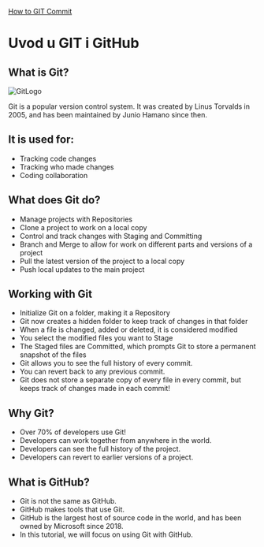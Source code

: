 [How to GIT Commit](commit.md)
# Uvod u GIT i GitHub

## What is Git?
![GitLogo](https://upload.wikimedia.org/wikipedia/commons/thumb/e/e0/Git-logo.svg/800px-Git-logo.svg.png)

Git is a popular version control system. It was created by Linus Torvalds in 2005, and has been maintained by Junio Hamano since then.

## It is used for:
+ Tracking code changes
+ Tracking who made changes
+ Coding collaboration
## What does Git do?
+ Manage projects with Repositories
+ Clone a project to work on a local copy
+ Control and track changes with Staging and Committing
+ Branch and Merge to allow for work on different parts and versions of a project
+ Pull the latest version of the project to a local copy
+ Push local updates to the main project
## Working with Git
- Initialize Git on a folder, making it a Repository
- Git now creates a hidden folder to keep track of changes in that folder
- When a file is changed, added or deleted, it is considered modified
- You select the modified files you want to Stage
- The Staged files are Committed, which prompts Git to store a permanent snapshot of the files
- Git allows you to see the full history of every commit.
- You can revert back to any previous commit.
- Git does not store a separate copy of every file in every commit, but keeps track of changes made in each commit!
## Why Git?
- Over 70% of developers use Git!
- Developers can work together from anywhere in the world.
- Developers can see the full history of the project.
- Developers can revert to earlier versions of a project.
## What is GitHub?
- Git is not the same as GitHub.
- GitHub makes tools that use Git.
- GitHub is the largest host of source code in the world, and has been owned by Microsoft since 2018.
- In this tutorial, we will focus on using Git with GitHub.
